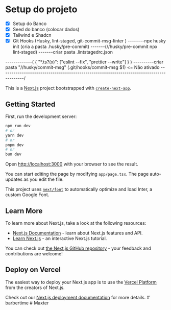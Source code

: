 # Setup do projeto

- [x] Setup do Banco
- [x] Seed do banco (colocar dados)
- [x] Tailwind e Shadcn
- [x] Git Hooks (Husky, lint-staged, git-commit-msg-linter )
      --------npx husky init (cria a pasta .husky/pre-commit)
      -------(//husky/pre-commit
      npx lint-staged)
      -------criar pasta .lintstagedrc.json

-------------(
{
"\*.ts?(x)": ["eslint --fix", "prettier --write"]
}
)
----------criar pasta "//husky/commit-msg" (.git/hooks/commit-msg $1) <= Não ativado
-----------------------------------------------------------------------------------------/

This is a [Next.js](https://nextjs.org/) project bootstrapped with [`create-next-app`](https://github.com/vercel/next.js/tree/canary/packages/create-next-app).

## Getting Started

First, run the development server:

```bash
npm run dev
# or
yarn dev
# or
pnpm dev
# or
bun dev
```

Open [http://localhost:3000](http://localhost:3000) with your browser to see the result.

You can start editing the page by modifying `app/page.tsx`. The page auto-updates as you edit the file.

This project uses [`next/font`](https://nextjs.org/docs/basic-features/font-optimization) to automatically optimize and load Inter, a custom Google Font.

## Learn More

To learn more about Next.js, take a look at the following resources:

- [Next.js Documentation](https://nextjs.org/docs) - learn about Next.js features and API.
- [Learn Next.js](https://nextjs.org/learn) - an interactive Next.js tutorial.

You can check out [the Next.js GitHub repository](https://github.com/vercel/next.js/) - your feedback and contributions are welcome!

## Deploy on Vercel

The easiest way to deploy your Next.js app is to use the [Vercel Platform](https://vercel.com/new?utm_medium=default-template&filter=next.js&utm_source=create-next-app&utm_campaign=create-next-app-readme) from the creators of Next.js.

Check out our [Next.js deployment documentation](https://nextjs.org/docs/deployment) for more details.
#   b a r b e r t i m e 
 
 
#   M a x t e r  
 